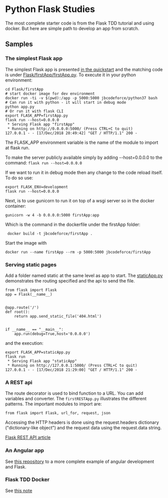 # Python Flask Studies

The most complete starter code is from the Flask TDD tutorial and using docker.  But here are simple path to develop an app from scratch.

## Samples

### The simplest Flask app

The simplest Flask app is presented [in the quickstart](http://flask.pocoo.org/docs/1.0/quickstart/) and the matching code is under [Flask/firstApp/firstApp.py](https://github.com/jbcodeforce/python-code/blob/master/Flask/helloworld/firstApp.py). To execute it in your python environment:

```shell
cd Flask/firstApp
# start docker image for dev environment
docker run -ti -v $(pwd):/app -p 5000:5000 jbcodeforce/python37 bash
# Can run it with python - it will start in debug mode
python app.py
# Or run it with flask CLI
export FLASK_APP=firstApp.py
flask run --host=0.0.0.0
 * Serving Flask app "firstApp"
 * Running on http://0.0.0.0:5000/ (Press CTRL+C to quit)
127.0.0.1 - - [17/Dec/2018 20:49:42] "GET / HTTP/1.1" 200 -
```
The FLASK_APP environment variable is the name of the module to import at flask run.

To make the server publicly available simply by adding --host=0.0.0.0 to the command: `flask run --host=0.0.0.0`

If we want to run it in debug mode then any change to the code reload itself. To do so use: 

```
export FLASK_ENV=development
flask run --host=0.0.0.0
```

Next, is to use gunicorn to run it on top of a wsgi server so in the docker container:

```shell
gunicorn -w 4 -b 0.0.0.0:5000 firstApp:app
```

Which is the command in the dockerfile under the firstApp folder:

```shell
 docker build -t jbcodeforce/firstApp .
```

Start the image with

```
docker run --name firstApp --rm -p 5000:5000 jbcodeforce/firstApp
```


### Serving static pages

Add a folder named static at the same level as app to start. The [staticApp.py](https://github.com/jbcodeforce/python-code/blob/master/angular-flask/helloworld/staticApp.py) demonstrates the routing specified and the api to send the file.

```
from flask import Flask
app = Flask(__name__)


@app.route('/')
def root():
    return app.send_static_file('404.html')


if __name__ == "__main__":
    app.run(debug=True,host='0.0.0.0')
```

and the execution:

```
export FLASK_APP=staticApp.py
flask run
 * Serving Flask app "staticApp"
 * Running on http://127.0.0.1:5000/ (Press CTRL+C to quit)
127.0.0.1 - - [17/Dec/2018 21:29:00] "GET / HTTP/1.1" 200 -
```

### A REST api

The route decorator is used to bind function to a URL. You can add variables and converter. The `firstRESTApp.py` illustrates the different patterns. The important modules to import are:

```
from flask import Flask, url_for, request, json
```


Accessing the HTTP headers is done using the request.headers dictionary ("dictionary-like object") and the request data using the request.data string.

[Flask REST API article](https://blog.luisrei.com/articles/flaskrest.html)

### An Angular app

See [this repository](https://jbcodeforce.github.io/angular-sandbox) to a more complete example of angular development and Flask.

### Flask TDD Docker

See [this note](./flask-tdd-docker.md)